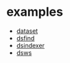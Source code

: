 
# examples

+ [dataset](dataset/)
+ [dsfind](dsfind/)
+ [dsindexer](dsindexer/)
+ [dsws](dsws/)




































































